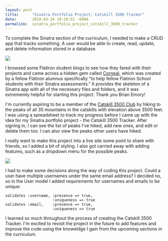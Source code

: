 ```yaml
---
layout: post
title:      "Sinatra Portfolio Project: Catskill 3500 Tracker"
date:       2018-03-24 19:20:51 -0400
permalink:  sinatra_portfolio_project_catskill_3500_tracker
---
```



To complete the Sinatra section of the curriculum, I needed to make a CRUD app that tracks something. A user would be able to create, read, update, and delete information stored in a database. 

![](https://i.imgur.com/0xrhrYJ.jpg)

I browsed some Flatiron student blogs to see how they fared with their projects and came across a hidden gem called [Corneal](https://github.com/thebrianemory/corneal), which was created by a fellow Flatiron alumnus specifically "to help fellow Flatiron School students with their Sinatra assessments." It provides the skeleton of a Sinatra app with all of the necessary files and folders, and it was extrememly helpful for starting this project. Thank you Brian Emory!

I'm currently aspiring to be a member of the [Catskill 3500 Club](http://catskill-3500-club.org/) by hiking to the peaks of all 35 mountains in the catskills with elevation above 3500 feet. I was using a spreadsheet to track my progress before I came up with the idea for my Sinatra portfolio project - the Catskill 3500 Tracker. After signing in, I can see the list of peaks I've hiked, add new ones, and edit or delete them too. I can also view the peaks other users have hiked. 

I really want to make this project into a live site some point to share with friends, so I added a bit of styling. I also got carried away with adding features, such as a dropdown menu for the possible peaks. 

![](https://media.giphy.com/media/3PyvQJONLWa58U2WzP/giphy.gif)

I had to make some decisions along the way of coding this project. Could a user have multiple usernames under the same email address? I decided no, so in the User model I added requirements for usernames and emails to be unique:

```
validates :username, :presence => true, 
                     :uniqueness => true
validates :email,    :presence => true,
                     :uniqueness => true
```

I learned so much throughout the process of creating the Catskill 3500 Tracker. I'm excited to revisit the project in the future to add features and improve the code using the knoweldge I gain from the upcoming sections in the curriculum. 

